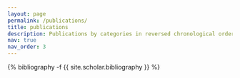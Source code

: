 ```yaml
---
layout: page
permalink: /publications/
title: publications
description: Publications by categories in reversed chronological order. 
nav: true
nav_order: 3
---
```

<!-- _pages/publications.md -->
<div class="publications">

{% bibliography -f {{ site.scholar.bibliography }} %}

</div>
